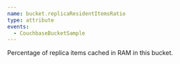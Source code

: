 ```yaml
---
name: bucket.replicaResidentItemsRatio
type: attribute
events:
  - CouchbaseBucketSample
---
```


Percentage of replica items cached in RAM in this bucket.